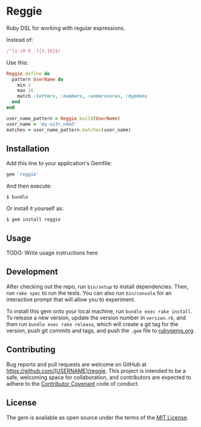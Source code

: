 # Reggie

Ruby DSL for working with regular expressions.

Instead of:
```ruby
/^[a-z0-9_-]{3,16}$/
```
Use this:
```ruby
Reggie.define do
  pattern UserName do
    min 3
    max 16
    match :letters, :numbers, :underscores, :hyphens
  end
end

user_name_pattern = Reggie.build(UserName)
user_name = 'my-us3r_n4m3'
matches = user_name_pattern.matches(user_name)
```

## Installation

Add this line to your application's Gemfile:

```ruby
gem 'reggie'
```

And then execute:

    $ bundle

Or install it yourself as:

    $ gem install reggie

## Usage

TODO: Write usage instructions here

## Development

After checking out the repo, run `bin/setup` to install dependencies. Then, run `rake spec` to run the tests. You can also run `bin/console` for an interactive prompt that will allow you to experiment.

To install this gem onto your local machine, run `bundle exec rake install`. To release a new version, update the version number in `version.rb`, and then run `bundle exec rake release`, which will create a git tag for the version, push git commits and tags, and push the `.gem` file to [rubygems.org](https://rubygems.org).

## Contributing

Bug reports and pull requests are welcome on GitHub at https://github.com/[USERNAME]/reggie. This project is intended to be a safe, welcoming space for collaboration, and contributors are expected to adhere to the [Contributor Covenant](http://contributor-covenant.org) code of conduct.


## License

The gem is available as open source under the terms of the [MIT License](http://opensource.org/licenses/MIT).
